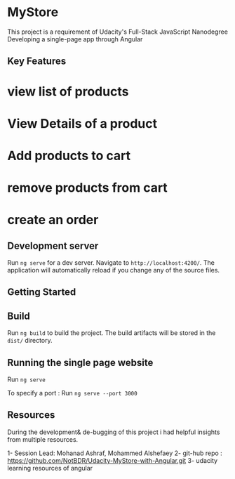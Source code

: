# MyStore

This project is a requirement of Udacity's Full-Stack JavaScript Nanodegree
Developing a single-page app through Angular

## Key Features

# view list of products

# View Details of a product

# Add products to cart

# remove products from cart

# create an order

## Development server

Run `ng serve` for a dev server. Navigate to `http://localhost:4200/`. The application will automatically reload if you change any of the source files.

## Getting Started

## Build

Run `ng build` to build the project. The build artifacts will be stored in the `dist/` directory.

## Running the single page website

Run `ng serve`

To specify a port : Run `ng serve --port 3000`

## Resources

During the development& de-bugging of this project i had helpful insights from multiple resources.

1- Session Lead: Mohanad Ashraf, Mohammed Alshefaey
2- git-hub repo : https://github.com/NotBDR/Udacity-MyStore-with-Angular.git
3- udacity learning resources of angular
